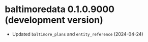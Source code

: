 # baltimoredata 0.1.0.9000 (development version)

* Updated `baltimore_plans` and `entity_reference` (2024-04-24)
